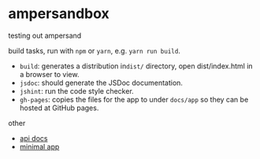 # ampersandbox
testing out ampersand


build tasks, run with ``npm`` or ``yarn``, e.g. ``yarn run build``.

- ``build``: generates a distribution in``dist/`` directory, open dist/index.html in a browser to view.
- ``jsdoc``: should generate the JSDoc documentation.
- ``jshint``: run the code style checker.
- ``gh-pages``: copies the files for the app to under ``docs/app`` so they can be hosted at GitHub pages.



other

- [api docs](https://jspaaks.github.io/ampersandbox/api/)
- [minimal app](https://jspaaks.github.io/ampersandbox/app/)